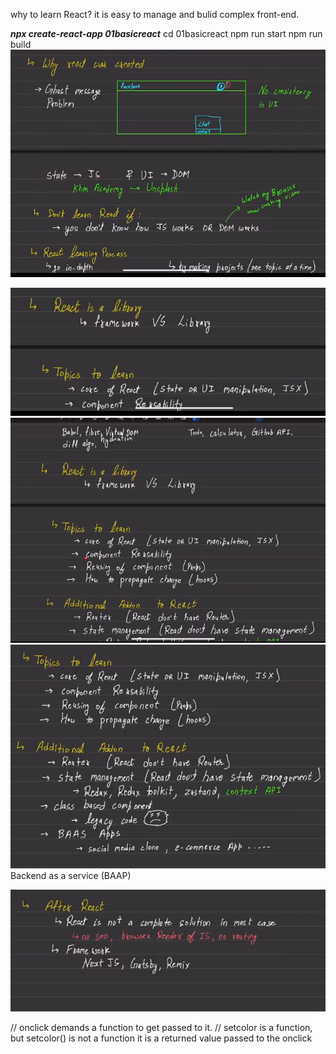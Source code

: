 why to learn React?
it is easy to manage and bulid complex front-end.

 ***npx create-react-app 01basicreact***
 cd 01basicreact
 npm run start
 npm run build
![Alt text](image.png)

![Alt text](image-1.png)
![Alt text](image-2.png)
![Alt text](image-3.png)
Backend as  a service (BAAP)

![Alt text](image-4.png)

// onclick demands a function to get passed to it.
// setcolor is a function, but setcolor() is not a function it is a returned value passed to the onclick